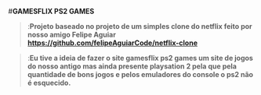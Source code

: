 

#**GAMESFLIX PS2 GAMES**

>:**Projeto baseado no projeto de um simples clone do netflix feito por nosso amigo Felipe Aguiar https://github.com/felipeAguiarCode/netflix-clone**

>:**Eu tive a ideia de fazer o site gamesflix ps2 games um site de jogos do nosso antigo mas ainda presente playsation 2 pela que pela quantidade de bons jogos e pelos emuladores do console o ps2 não é esquecido.**


